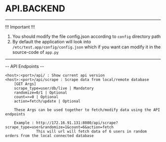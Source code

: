 # API.BACKEND
---

!!! Important !!!

1. You should modify the file config.json according to `config` directory path
2. By default the application will look into `/etc/test.app/config/config.json` which if you want can modify it in the source-code of `app.py`

---

-- API Endpoints --

```text
<host>:<port>/api/ : Show current api version
<host>:<port>/api/scrape : Scrape data from local/remote database
    [GET Args]
    scrape_type=user/db/live | Mandatory
    randomize=0/1 | Optional
    count=>=0 | Optional
    action=fetch/update | Optional

    These Args can be used together to fetch/modify data using the API endpoints
    
    Example : http://172.16.91.131:8080/api/scrape?scrape_type=user&randomize=1&count=6&action=fetch
              This will url will fetch data of 6 users in random orders from the local connected database
```
